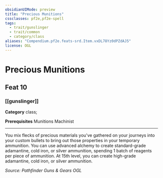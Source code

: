 ```yaml
---
obsidianUIMode: preview
title: "Precious Munitions"
cssclasses: pf2e,pf2e-spell
tags:
  - trait/gunslinger
  - trait/common
  - category/class
aliases: "Compendium.pf2e.feats-srd.Item.vxDL78Yz0dPZdAJ5"
license: OGL
---
```

# Precious Munitions
## Feat 10
### [[gunslinger]]

**Category** class; 



**Prerequisites** Munitions Machinist
* * *
You mix flecks of precious materials you've gathered on your journeys into your custom bullets to bring out those properties in your temporary ammunition. You can use advanced alchemy to create standard-grade adamantine, cold iron, or silver ammunition, spending 1 batch of reagents per piece of ammunition. At 15th level, you can create high-grade adamantine, cold iron, or silver ammunition.

*Source: Pathfinder Guns & Gears*
*OGL*